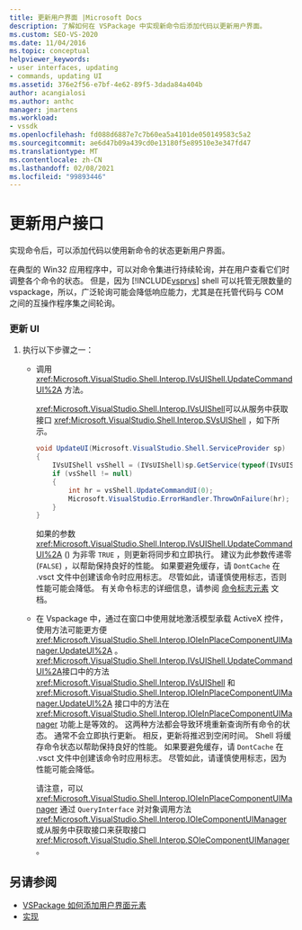 ```yaml
---
title: 更新用户界面 |Microsoft Docs
description: 了解如何在 VSPackage 中实现新命令后添加代码以更新用户界面。
ms.custom: SEO-VS-2020
ms.date: 11/04/2016
ms.topic: conceptual
helpviewer_keywords:
- user interfaces, updating
- commands, updating UI
ms.assetid: 376e2f56-e7bf-4e62-89f5-3dada84a404b
author: acangialosi
ms.author: anthc
manager: jmartens
ms.workload:
- vssdk
ms.openlocfilehash: fd088d6887e7c7b60ea5a4101de050149583c5a2
ms.sourcegitcommit: ae6d47b09a439cd0e13180f5e89510e3e347fd47
ms.translationtype: MT
ms.contentlocale: zh-CN
ms.lasthandoff: 02/08/2021
ms.locfileid: "99893446"
---
```

# <a name="updating-the-user-interface"></a>更新用户接口
实现命令后，可以添加代码以使用新命令的状态更新用户界面。

 在典型的 Win32 应用程序中，可以对命令集进行持续轮询，并在用户查看它们时调整各个命令的状态。 但是，因为 [!INCLUDE[vsprvs](../code-quality/includes/vsprvs_md.md)] shell 可以托管无限数量的 vspackage，所以，广泛轮询可能会降低响应能力，尤其是在托管代码与 COM 之间的互操作程序集之间轮询。

### <a name="to-update-the-ui"></a>更新 UI

1. 执行以下步骤之一：

    - 调用 <xref:Microsoft.VisualStudio.Shell.Interop.IVsUIShell.UpdateCommandUI%2A> 方法。

         <xref:Microsoft.VisualStudio.Shell.Interop.IVsUIShell>可以从服务中获取接口 <xref:Microsoft.VisualStudio.Shell.Interop.SVsUIShell> ，如下所示。

        ```csharp
        void UpdateUI(Microsoft.VisualStudio.Shell.ServiceProvider sp)
        {
            IVsUIShell vsShell = (IVsUIShell)sp.GetService(typeof(IVsUIShell));
            if (vsShell != null)
            {
                int hr = vsShell.UpdateCommandUI(0);
                Microsoft.VisualStudio.ErrorHandler.ThrowOnFailure(hr);
            }
        }

        ```

         如果的参数 <xref:Microsoft.VisualStudio.Shell.Interop.IVsUIShell.UpdateCommandUI%2A> () 为非零 `TRUE` ，则更新将同步和立即执行。 建议为此参数传递零 (`FALSE`) ，以帮助保持良好的性能。 如果要避免缓存，请 `DontCache` 在 .vsct 文件中创建该命令时应用标志。 尽管如此，请谨慎使用标志，否则性能可能会降低。 有关命令标志的详细信息，请参阅 [命令标志元素](../extensibility/command-flag-element.md) 文档。

    - 在 Vspackage 中，通过在窗口中使用就地激活模型承载 ActiveX 控件，使用方法可能更方便 <xref:Microsoft.VisualStudio.Shell.Interop.IOleInPlaceComponentUIManager.UpdateUI%2A> 。 <xref:Microsoft.VisualStudio.Shell.Interop.IVsUIShell.UpdateCommandUI%2A>接口中的方法 <xref:Microsoft.VisualStudio.Shell.Interop.IVsUIShell> 和 <xref:Microsoft.VisualStudio.Shell.Interop.IOleInPlaceComponentUIManager.UpdateUI%2A> 接口中的方法在 <xref:Microsoft.VisualStudio.Shell.Interop.IOleInPlaceComponentUIManager> 功能上是等效的。 这两种方法都会导致环境重新查询所有命令的状态。 通常不会立即执行更新。 相反，更新将推迟到空闲时间。 Shell 将缓存命令状态以帮助保持良好的性能。 如果要避免缓存，请 `DontCache` 在 .vsct 文件中创建该命令时应用标志。 尽管如此，请谨慎使用标志，因为性能可能会降低。

         请注意，可以 <xref:Microsoft.VisualStudio.Shell.Interop.IOleInPlaceComponentUIManager> 通过 `QueryInterface` 对对象调用方法 <xref:Microsoft.VisualStudio.Shell.Interop.IOleComponentUIManager> 或从服务中获取接口来获取接口 <xref:Microsoft.VisualStudio.Shell.Interop.SOleComponentUIManager> 。

## <a name="see-also"></a>另请参阅
- [VSPackage 如何添加用户界面元素](../extensibility/internals/how-vspackages-add-user-interface-elements.md)
- [实现](../extensibility/internals/command-implementation.md)

